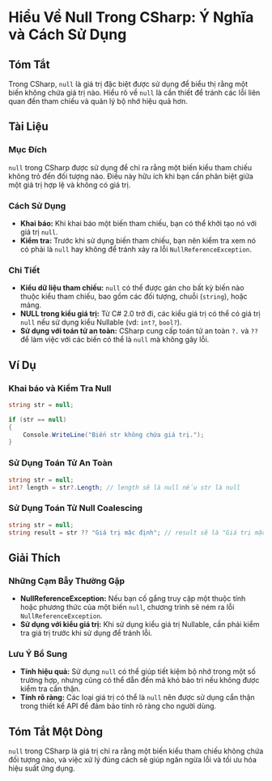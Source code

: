 <!--
Meta Description: # Hiểu Về Null Trong CSharp: Ý Nghĩa và Cách Sử Dụng ## Tóm Tắt Trong CSharp, `null` là giá trị đặc biệt được sử dụng để biểu thị rằng một biến không ...
Meta Keywords: null, giá, trị, dụng, một
-->

# Hiểu Về Null Trong CSharp: Ý Nghĩa và Cách Sử Dụng

## Tóm Tắt
Trong CSharp, `null` là giá trị đặc biệt được sử dụng để biểu thị rằng một biến không chứa giá trị nào. Hiểu rõ về `null` là cần thiết để tránh các lỗi liên quan đến tham chiếu và quản lý bộ nhớ hiệu quả hơn.

## Tài Liệu
### Mục Đích
`null` trong CSharp được sử dụng để chỉ ra rằng một biến kiểu tham chiếu không trỏ đến đối tượng nào. Điều này hữu ích khi bạn cần phân biệt giữa một giá trị hợp lệ và không có giá trị.

### Cách Sử Dụng
- **Khai báo:** Khi khai báo một biến tham chiếu, bạn có thể khởi tạo nó với giá trị `null`.
- **Kiểm tra:** Trước khi sử dụng biến tham chiếu, bạn nên kiểm tra xem nó có phải là `null` hay không để tránh xảy ra lỗi `NullReferenceException`.

### Chi Tiết
- **Kiểu dữ liệu tham chiếu:** `null` có thể được gán cho bất kỳ biến nào thuộc kiểu tham chiếu, bao gồm các đối tượng, chuỗi (`string`), hoặc mảng.
- **NULL trong kiểu giá trị:** Từ C# 2.0 trở đi, các kiểu giá trị có thể có giá trị `null` nếu sử dụng kiểu Nullable (vd: `int?`, `bool?`).
- **Sử dụng với toán tử an toàn:** CSharp cung cấp toán tử an toàn `?.` và `??` để làm việc với các biến có thể là `null` mà không gây lỗi.

## Ví Dụ
### Khai báo và Kiểm Tra Null
```csharp
string str = null;

if (str == null)
{
    Console.WriteLine("Biến str không chứa giá trị.");
}
```

### Sử Dụng Toán Tử An Toàn
```csharp
string str = null;
int? length = str?.Length; // length sẽ là null nếu str là null
```

### Sử Dụng Toán Tử Null Coalescing
```csharp
string str = null;
string result = str ?? "Giá trị mặc định"; // result sẽ là "Giá trị mặc định"
```

## Giải Thích
### Những Cạm Bẫy Thường Gặp
- **NullReferenceException:** Nếu bạn cố gắng truy cập một thuộc tính hoặc phương thức của một biến `null`, chương trình sẽ ném ra lỗi `NullReferenceException`.
- **Sử dụng với kiểu giá trị:** Khi sử dụng kiểu giá trị Nullable, cần phải kiểm tra giá trị trước khi sử dụng để tránh lỗi.

### Lưu Ý Bổ Sung
- **Tính hiệu quả:** Sử dụng `null` có thể giúp tiết kiệm bộ nhớ trong một số trường hợp, nhưng cũng có thể dẫn đến mã khó bảo trì nếu không được kiểm tra cẩn thận.
- **Tính rõ ràng:** Các loại giá trị có thể là `null` nên được sử dụng cẩn thận trong thiết kế API để đảm bảo tính rõ ràng cho người dùng.

## Tóm Tắt Một Dòng
`null` trong CSharp là giá trị chỉ ra rằng một biến kiểu tham chiếu không chứa đối tượng nào, và việc xử lý đúng cách sẽ giúp ngăn ngừa lỗi và tối ưu hóa hiệu suất ứng dụng.